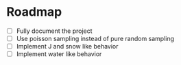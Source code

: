 # Roadmap

- [ ] Fully document the project
- [ ] Use poisson sampling instead of pure random sampling
- [ ] Implement J and snow like behavior
- [ ] Implement water like behavior